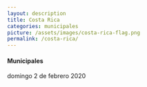 ```yaml
---
layout: description
title: Costa Rica
categories: municipales
picture: /assets/images/costa-rica-flag.png
permalink: /costa-rica/
---
```


<div class="card my-4">
    <div class="card-body">
        <h4 class="card-title font-weight-bold">Municipales</h4>
        <p class="card-text"><i class="fas fa-calendar-day mr-2"></i>domingo 2 de febrero 2020</p>
    </div>
</div>